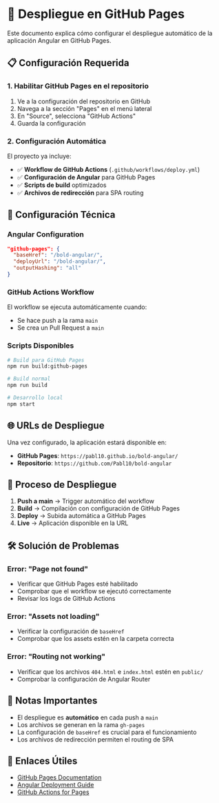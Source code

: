 # 🚀 Despliegue en GitHub Pages

Este documento explica cómo configurar el despliegue automático de la aplicación Angular en GitHub Pages.

## 📋 Configuración Requerida

### 1. **Habilitar GitHub Pages en el repositorio**

1. Ve a la configuración del repositorio en GitHub
2. Navega a la sección "Pages" en el menú lateral
3. En "Source", selecciona "GitHub Actions"
4. Guarda la configuración

### 2. **Configuración Automática**

El proyecto ya incluye:

- ✅ **Workflow de GitHub Actions** (`.github/workflows/deploy.yml`)
- ✅ **Configuración de Angular** para GitHub Pages
- ✅ **Scripts de build** optimizados
- ✅ **Archivos de redirección** para SPA routing

## 🔧 Configuración Técnica

### **Angular Configuration**

```json
"github-pages": {
  "baseHref": "/bold-angular/",
  "deployUrl": "/bold-angular/",
  "outputHashing": "all"
}
```

### **GitHub Actions Workflow**

El workflow se ejecuta automáticamente cuando:
- Se hace push a la rama `main`
- Se crea un Pull Request a `main`

### **Scripts Disponibles**

```bash
# Build para GitHub Pages
npm run build:github-pages

# Build normal
npm run build

# Desarrollo local
npm start
```

## 🌐 URLs de Despliegue

Una vez configurado, la aplicación estará disponible en:

- **GitHub Pages**: `https://pabl10.github.io/bold-angular/`
- **Repositorio**: `https://github.com/Pabl10/bold-angular`

## 🔄 Proceso de Despliegue

1. **Push a main** → Trigger automático del workflow
2. **Build** → Compilación con configuración de GitHub Pages
3. **Deploy** → Subida automática a GitHub Pages
4. **Live** → Aplicación disponible en la URL

## 🛠️ Solución de Problemas

### **Error: "Page not found"**
- Verificar que GitHub Pages esté habilitado
- Comprobar que el workflow se ejecutó correctamente
- Revisar los logs de GitHub Actions

### **Error: "Assets not loading"**
- Verificar la configuración de `baseHref`
- Comprobar que los assets estén en la carpeta correcta

### **Error: "Routing not working"**
- Verificar que los archivos `404.html` e `index.html` estén en `public/`
- Comprobar la configuración de Angular Router

## 📝 Notas Importantes

- El despliegue es **automático** en cada push a `main`
- Los archivos se generan en la rama `gh-pages`
- La configuración de `baseHref` es crucial para el funcionamiento
- Los archivos de redirección permiten el routing de SPA

## 🔗 Enlaces Útiles

- [GitHub Pages Documentation](https://docs.github.com/en/pages)
- [Angular Deployment Guide](https://angular.io/guide/deployment)
- [GitHub Actions for Pages](https://github.com/peaceiris/actions-gh-pages)
